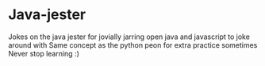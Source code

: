 # Java-jester

Jokes on the java jester for jovially jarring open java and javascript to joke around with 
Same concept as the python peon for extra practice sometimes 
Never stop learning :) 
